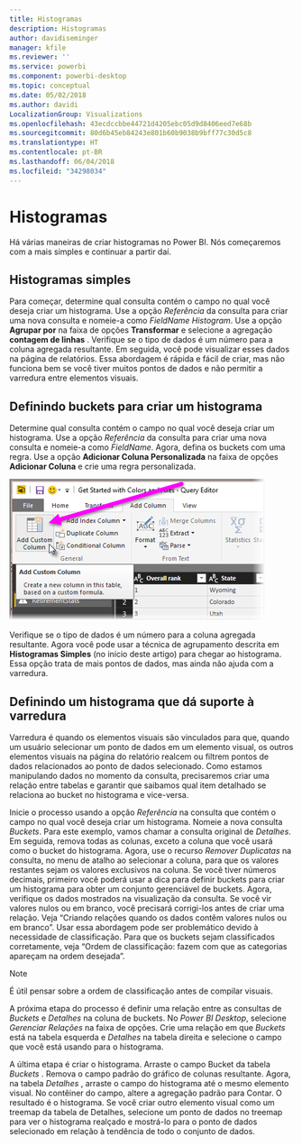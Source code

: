 ```yaml
---
title: Histogramas
description: Histogramas
author: davidiseminger
manager: kfile
ms.reviewer: ''
ms.service: powerbi
ms.component: powerbi-desktop
ms.topic: conceptual
ms.date: 05/02/2018
ms.author: davidi
LocalizationGroup: Visualizations
ms.openlocfilehash: 43ecdccbbe44721d4205ebc05d9d8406eed7e68b
ms.sourcegitcommit: 80d6b45eb84243e801b60b9038b9bff77c30d5c8
ms.translationtype: HT
ms.contentlocale: pt-BR
ms.lasthandoff: 06/04/2018
ms.locfileid: "34298034"
---
```

# <a name="histograms"></a>Histogramas
Há várias maneiras de criar histogramas no Power BI. Nós começaremos com a mais simples e continuar a partir daí.

## <a name="simple-histograms"></a>Histogramas simples
Para começar, determine qual consulta contém o campo no qual você deseja criar um histograma.  Use a opção *Referência* da consulta para criar uma nova consulta e nomeie-a como *FieldName Histogram*. Use a opção **Agrupar por** na faixa de opções **Transformar** e selecione a agregação **contagem de linhas** . Verifique se o tipo de dados é um número para a coluna agregada resultante. Em seguida, você pode visualizar esses dados na página de relatórios. Essa abordagem é rápida e fácil de criar, mas não funciona bem se você tiver muitos pontos de dados e não permitir a varredura entre elementos visuais.

## <a name="defining-buckets-to-build-a-histogram"></a>Definindo buckets para criar um histograma
Determine qual consulta contém o campo no qual você deseja criar um histograma. Use a opção *Referência* da consulta para criar uma nova consulta e nomeie-a como *FieldName*.  Agora, defina os buckets com uma regra. Use a opção **Adicionar Coluna Personalizada** na faixa de opções **Adicionar Coluna** e crie uma regra personalizada.

![](media/service-histograms/powerbi-service-histograms_1.png)

Verifique se o tipo de dados é um número para a coluna agregada resultante. Agora você pode usar a técnica de agrupamento descrita em **Histogramas Simples** (no início deste artigo) para chegar ao histograma. Essa opção trata de mais pontos de dados, mas ainda não ajuda com a varredura.

## <a name="defining-a-histogram-that-supports-brushing"></a>Definindo um histograma que dá suporte à varredura
Varredura é quando os elementos visuais são vinculados para que, quando um usuário selecionar um ponto de dados em um elemento visual, os outros elementos visuais na página do relatório realcem ou filtrem pontos de dados relacionados ao ponto de dados selecionado.  Como estamos manipulando dados no momento da consulta, precisaremos criar uma relação entre tabelas e garantir que saibamos qual item detalhado se relaciona ao bucket no histograma e vice-versa.

Inicie o processo usando a opção *Referência* na consulta que contém o campo no qual você deseja criar um histograma.  Nomeie a nova consulta *Buckets*.  Para este exemplo, vamos chamar a consulta original de *Detalhes*.  Em seguida, remova todas as colunas, exceto a coluna que você usará como o bucket do histograma.  Agora, use o recurso *Remover Duplicatas* na consulta, no menu de atalho ao selecionar a coluna, para que os valores restantes sejam os valores exclusivos na coluna. Se você tiver números decimais, primeiro você poderá usar a dica para definir buckets para criar um histograma para obter um conjunto gerenciável de buckets.  Agora, verifique os dados mostrados na visualização da consulta. Se você vir valores nulos ou em branco, você precisará corrigi-los antes de criar uma relação. Veja “Criando relações quando os dados contêm valores nulos ou em branco”. Usar essa abordagem pode ser problemático devido à necessidade de classificação. Para que os buckets sejam classificados corretamente, veja “Ordem de classificação: fazem com que as categorias apareçam na ordem desejada”. 

> [!NOTE]
> É útil pensar sobre a ordem de classificação antes de compilar visuais.   
> 
> 

A próxima etapa do processo é definir uma relação entre as consultas de *Buckets* e *Detalhes* na coluna de buckets.  No *Power BI Desktop*, selecione *Gerenciar Relações* na faixa de opções.  Crie uma relação em que *Buckets* está na tabela esquerda e *Detalhes* na tabela direita e selecione o campo que você está usando para o histograma. 

A última etapa é criar o histograma. Arraste o campo Bucket da tabela *Buckets* . Remova o campo padrão do gráfico de colunas resultante.  Agora, na tabela *Detalhes* , arraste o campo do histograma até o mesmo elemento visual. No contêiner do campo, altere a agregação padrão para Contar. O resultado é o histograma. Se você criar outro elemento visual como um treemap da tabela de Detalhes, selecione um ponto de dados no treemap para ver o histograma realçado e mostrá-lo para o ponto de dados selecionado em relação à tendência de todo o conjunto de dados.

